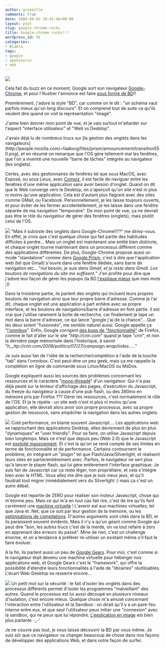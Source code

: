 ```yaml
---
author: grozeille
comments: true
date: 2008-09-02 19:45:46+00:00
layout: post
slug: google-chrome-rocks
title: Google-chrome rocks!!!
wordpress_id: 91
categories:
- Blabla
tags:
- google
- opensource
- web
---
```


[![](http://grozeille.files.wordpress.com/2008/09/google-chrome_d_253845ejpeg1.jpg)](http://grozeille.files.wordpress.com/2008/09/google-chrome_d_253845ejpeg1.jpg)

Cela fait du buzz en ce moment, Google sort son navigateur [Google-Chrome](http://www.google.com/chrome), et pour l'illustrer l'annonce est faire [sous forme de BD](http://www.google.com/googlebooks/chrome/)!!

Premièrement, j'adore la style "BD", car comme on le dit : "un schéma vaut parfois mieux qu'un long discours". Et on comprend tout de suite ce qu'ils veulent dire quand on voit la représentation "imagé".

J'aime bien donner mon point de vue, et je vais surtout m'attarder sur l'aspect "interface utilisateur" et "Web vs Desktop".
<!-- more -->J'avais déjà lu de nombreux trucs sur [la gestion des onglets dans les navigateurs](http://people.mozilla.com/~faaborg/files/prism/announcement/transition550.png), et en résumé on remarque que l'OS gère tellement mal les fenêtres, que l'on a inventé une nouvelle "barre de tâches" intégrée au navigateur (les onglets).
Certes, avec des gestionnaires de fenêtres tel que sous MacOS, avec Exposé, ou sous Linux, avec [Compiz](http://fr.youtube.com/watch?v=-LsrocISlyQ), il est facile de naviguer entre les fenêtres d'une même application sans avoir besoin d'onglet.
Quand on dit que le Web converge vers le Desktop, on s'aperçoit qu'un site n'est ni plus ni moins qu'une application. Cela est d'autant plus flagrant avec des sites comme GMail, ou Facebook. Personnellement, je les laisse toujours ouverts, et pour éviter de les fermer accidentellement, je les laisse dans une fenêtre séparée de ma navigation "temporaire".
De mon point de vue, ça ne devrait pas être le rôle du navigateur de gérer des fenêtres (onglets), mais plutôt celui de l'OS.


[![](http://grozeille.files.wordpress.com/2008/09/image-23.png?w=300)](http://grozeille.files.wordpress.com/2008/09/image-23.png)
"Mais il subsiste des onglets dans Google-Chrome!!??" me diriez-vous. En effet, je crois que c'est quelque chose qui fait partie des habitudes difficiles à perdre...
Mais un onglet est maintenant une entité bien distincte, et chaque onglet tourne maintenant dans un processus différent comme des applications différentes.
De plus, Google-Chrome propose aussi un mode "standalone" comme dans [Google Prism](http://labs.mozilla.com/2007/10/prism/), c'est à dire que l'application web (tel que Gmail) s'ouvre dans une fenêtre dédiée, sans barre de navigation etc... "_nul besoin, je suis dans Gmail, et je reste dans Gmail. Les boutons de navigations du site me suffisent._"
J'en profite pour dire que j'adore leur façon de gérer les popups (la BD [l'explique mieux](http://www.google.com/googlebooks/chrome/images/23.jpg) que mes mots ;))

Dans la troisième partie, ils parlent des onglets qui incluent leurs propres boutons de navigation ainsi que leur propre barre d'adresse. Comme je l'ai dit, chaque onglet est une application à part entière avec sa propre interface, et les boutons de navigations/barre d'adresse en font partie.
Il est vrai que j'utilise rarement la boite de recherche, car finalement je tape un mot dans la barre d'adresse, ce qui lance "google j'ai de la chance"... Que les deux soient "fusionnés", me semble naturel aussi. Google appelle ça "[l'omnibox](http://www.google.com/googlebooks/chrome/images/19.jpg)".
Enfin, Google corrigent [des bugs de "fonctionnalité"](http://www.google.com/googlebooks/chrome/images/20.jpg) de Firefox, comme le fait d'aller sur le site "_http://cnn.com_" quand je tape "_cnn_", et non la dernière page mémorisée dans l'historique, à savoir "_h__ttp://cnn.com/2008/politics/07/27/campaign.wrap/index....._"

Je suis aussi fan de l'idée de la recherche/complétion à l'aide de la touche "tab" dans l'omnibox. C'est peut-être un peu geek, mais ça me rappelle la complétion en ligne de commande sous Linux/MacOS ou MsDos.

Google expliquent aussi les sources des problèmes concernant les ressources et le caractère "[mono-threadé](http://www.google.com/googlebooks/chrome/images/4.jpg)" d'un navigateur.
Qui n'a pas déjà pesté sur la lenteur d'affichage des pages, d'exécution du Javascript, du freeze du navigateur à cause d'une pub flash, ou des 380mo en mémoire pris par Firefox ???
Gérer les ressources, c'est normalement le rôle de l'OS. Et je le répète : un site web n'est ni plus ni moins qu'une application, elle devrait alors avoir son propre processus, avec sa propre gestion de ressource, sans empêcher la navigation dans les autres onglets.

[![](http://grozeille.files.wordpress.com/2008/09/image-24.png?w=300)](http://grozeille.files.wordpress.com/2008/09/image-24.png)
Coté performance, on blame souvent Javascript....
Les applications web se rapprochant des applications Desktop, elles deviennent de plus en plus "dynamiques" et "user friendly". Pour se faire, on utilise Javascript depuis bien longtemps. Mais ce n'est que depuis peu (Web 2.0) que le Javascript est [exploité massivement](http://script.aculo.us/). Et c'est la qu'on se rend compte de ses limites en terme de fonctionnalité et de performance.
Certains contournent le problème, en intégrant un "plugin" tel que Flash/Java/Silverlight, et réalisent leurs sites en partie/entièrement avec. Parfois, le navigateur ne sert plus qu'à lancer le player flash, qui lui gère entièrement l'interface graphique.
Je suis fan de Javascript car ça reste léger, non propriétaire, et cela s'intègre bien avec le HTML. Vous allez me dire que je suis vieux jeux, et qu'il faudrait tout migrer immédiatement vers du Silverlight :) mais ça c'est un autre débat.

Google est repartie de ZERO pour réaliser son moteur Javascript, chose qui m'étonne peu. Mais ce qui m'a en tout cas fait rire, c'est de lire qu'ils font carrément une [machine virtuelle](http://www.google.com/googlebooks/chrome/images/13.jpg) ! L'avenir est aux machines virtuelles, tel que Java et .Net, que ce soit par leur gestion de la mémoire, ou les [optimisations de compilations](http://www.google.com/googlebooks/chrome/images/15.jpg). D'autres arguments sont cités dans la BD, et ils paraissent souvent évidents. Mais il n'y a qu'un géant comme Google qui peut dire "bon, les autres trucs c'est de la merde, on va tout refaire à zero en apprenant des erreurs du passé". Mine de rien, c'est un challenge énorme, et on a tendance à préférer ré-utiliser un existant même s'il faut le faire évoluer.

A la fin, ils parlent aussi un peu de [Google Gears](http://gears.google.com/). Pour moi, c'est comme si le navigateur était devenu une machine virtuelle pour héberger nos applications web, et Google Gears c'est le "framework", qui offre la possibilité d'étendre leurs fonctionnalités à l'aide de "librairies" réutilisables. L'écart Web-Desktop se resserre encore...

[![](http://grozeille.files.wordpress.com/2008/09/dlpage_lg.jpg?w=300)](http://grozeille.files.wordpress.com/2008/09/dlpage_lg.jpg)
Un petit mot sur la sécurité : le fait d'isoler les onglets dans des processus différents permet d'isoler les programmes "malveillant" des autres. Quand le processus est lui aussi découpé en plusieurs niveaux d'isolation, c'est encore mieux. Quelque chose m'a amusé concernant l'interaction entre l'utilisateur et la Sandbox : on dirait qu'il y a un pare-feu interne entre eux, et que seul l'utilisateur peux initier une "connexion" avec la sandbox, qui ne peux que lui répondre. [L'explication en image](http://www.google.com/googlebooks/chrome/images/29.jpg) est bien plus parlante -_-'

Je ne couvre pas tout, je vous laisse découvrir la BD par vous même.
Je suis sûr que ce navigateur va changer beaucoup de chose dans nos façons de développer des applications Web, et dans notre façon de surfer.
